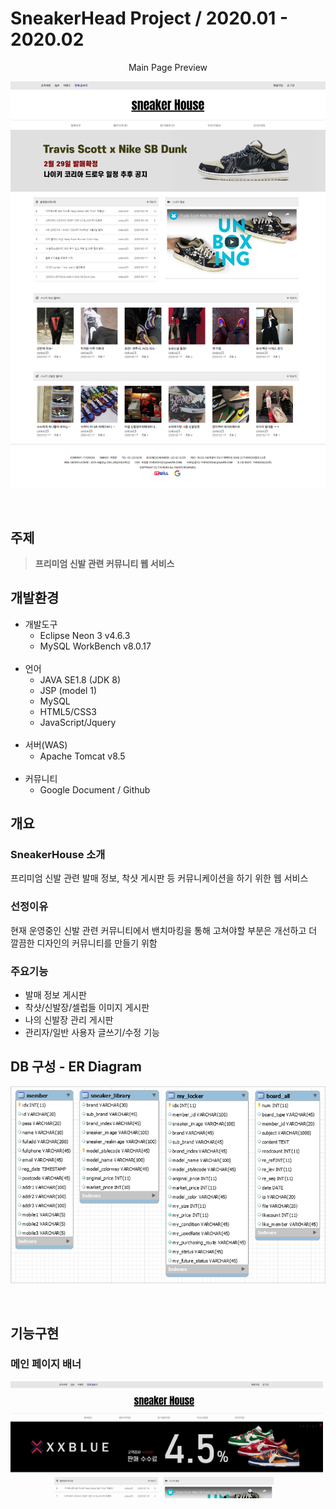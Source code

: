 # SneakerHead Project / 2020.01 - 2020.02
<p align="center"> Main Page Preview </p>
<p align="center"> <img src="./Project/Screenshots/mainpage.png" width="600px"> </p>
<br>

## 주제
> **프리미엄 신발 관련 커뮤니티 웹 서비스**

## 개발환경

* 개발도구
  * Eclipse Neon 3 v4.6.3
  * MySQL WorkBench v8.0.17
  <br>
* 언어
  * JAVA SE1.8 (JDK 8)
  * JSP (model 1)
  * MySQL
  * HTML5/CSS3
  * JavaScript/Jquery
  <br>
* 서버(WAS)
  * Apache Tomcat v8.5
  <br>
* 커뮤니티
  * Google Document / Github

## 개요

### SneakerHouse 소개
프리미엄 신발 관련 발매 정보, 착샷 게시판 등 커뮤니케이션을 하기 위한 웹 서비스

### 선정이유
현재 운영중인 신발 관련 커뮤니티에서 밴치마킹을 통해 고쳐야할 부분은 개선하고 더 깔끔한 디자인의 커뮤니티를 만들기 위함

### 주요기능
* 발매 정보 게시판
* 착샷/신발장/셀럽들 이미지 게시판
* 나의 신발장 관리 게시판
* 관리자/일반 사용자 글쓰기/수정 기능

## DB 구성 - ER Diagram
<p align="center"> <img src="./Project/Screenshots/ERdiagram.png" width="800px"> </p>

<br>

## 기능구현

### 메인 페이지 배너
<img src="./Project/Screenshots/banner.gif" width="500px">



### 


